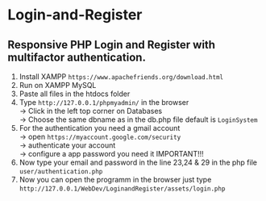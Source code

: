 # Login-and-Register
## Responsive PHP Login and Register with multifactor authentication.


1. Install XAMPP `https://www.apachefriends.org/download.html`
2. Run on XAMPP MySQL
4. Paste all files in the htdocs folder
3. Type `http://127.0.0.1/phpmyadmin/` in the browser </br>
  -> Click in the left top corner on Databases </br>
  -> Choose the same dbname as in the db.php file default is `LoginSystem`
5. For the authentication you need a gmail account </br>
  -> open `https://myaccount.google.com/security` </br>
  -> authenticate your account </br>
  -> configure a app password you need it IMPORTANT!!! </br>
6. Now type your email and password in the line 23,24 & 29 in the php file `user/authentication.php`
5. Now you can open the programm in the browser just type `http://127.0.0.1/WebDev/LoginandRegister/assets/login.php`
